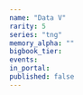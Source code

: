 ```yaml
---
name: "Data V"
rarity: 5
series: "tng"
memory_alpha: ""
bigbook_tier:
events:
in_portal:
published: false
---
```

